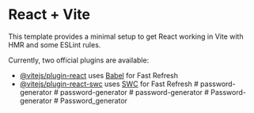 # React + Vite

This template provides a minimal setup to get React working in Vite with HMR and some ESLint rules.

Currently, two official plugins are available:

- [@vitejs/plugin-react](https://github.com/vitejs/vite-plugin-react/blob/main/packages/plugin-react/README.md) uses [Babel](https://babeljs.io/) for Fast Refresh
- [@vitejs/plugin-react-swc](https://github.com/vitejs/vite-plugin-react-swc) uses [SWC](https://swc.rs/) for Fast Refresh
#   p a s s w o r d - g e n e r a t o r  
 #   p a s s w o r d - g e n e r a t o r  
 #   p a s s w o r d - g e n e r a t o r  
 #   P a s s w o r d - g e n e r a t o r  
 #   P a s s w o r d _ g e n e r a t o r  
 